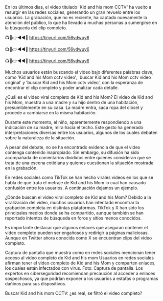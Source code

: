 En los últimos días, el video titulado 'Kid and his mom CCTV' ha vuelto a resurgir en las redes sociales, generando un gran revuelo entre los usuarios. La grabación, que no es reciente, ha captado nuevamente la atención del público, lo que ha llevado a muchas personas a sumergirse en la búsqueda del clip completo.

📺📱👉◄◄🔴 https://tinyurl.com/56vdwuy6

📺📱👉◄◄🔴 https://tinyurl.com/56vdwuy6

📺📱👉◄◄🔴 https://tinyurl.com/56vdwuy6


Muchos usuarios están buscando el video bajo diferentes palabras clave, como 'Kid and his Mom cctv video', 'buscar Kid and his Mom cctv video original' y 'buscar Kid and his Mom cctv video', con la esperanza de encontrar el clip completo y poder analizar cada detalle.


¿Cuál es el video viral completo de Kid and his Mom?
El video de Kid and his Mom, muestra a una madre y su hijo dentro de una habitación, presumiblemente en su casa. La madre entra, saca ropa del clóset y procede a cambiarse en la misma habitación.

Durante este momento, el niño, aparentemente respondiendo a una indicación de su madre, mira hacia el techo. Este gesto ha generado interpretaciones diversas entre los usuarios, algunos de los cuales debaten sobre la naturaleza de la situación.

A pesar del debate, no se ha encontrado evidencia de que el video contenga contenido inapropiado. Sin embargo, su difusión ha sido acompañada de comentarios divididos entre quienes consideran que se trata de una escena cotidiana y quienes cuestionan la situación mostrada en la grabación.

En redes sociales como TikTok se han hecho virales videos en los que se habla de que trata el metraje de Kid and his Mom lo cual han causado confusión entre los usuarios. A continuación dejamos un ejemplo.


¿Dónde buscan el video viral completo de Kid and his Mom?
Debido a la viralización del video, muchos usuarios han intentado encontrar la grabación completa en distintas plataformas. TikTok y X han sido los principales medios donde se ha compartido, aunque también se han reportado intentos de búsqueda en foros y sitios menos conocidos.

Es importante destacar que algunos enlaces que aseguran contener el video completo pueden ser engañosos y redirigir a páginas maliciosas. Aunque en Twitter ahora conocida como X se encuentran clips del video completo.

Captura de pantalla que muestra como en redes sociales mencionan tener acceso al video completo de Kid and his mom 
Usuarios en redes sociales afirman tener el video completo de Kid and his Mom y comparten enlaces, los cuales están infectados con virus. Foto: Captura de pantalla.
Los expertos en ciberseguridad recomiendan precaución al acceder a enlaces sospechosos, ya que podrían exponer a los usuarios a estafas o programas dañinos para sus dispositivos.

Buscar Kid and his mom CCTV: ¿es real, se filtró el video completo?
